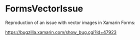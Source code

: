 # FormsVectorIssue

Reproduction of an issue with vector images in Xamarin Forms:

https://bugzilla.xamarin.com/show_bug.cgi?id=47923
